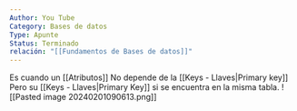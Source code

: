 ```yaml
---
Author: You Tube
Category: Bases de datos
Type: Apunte
Status: Terminado
relación: "[[Fundamentos de Bases de datos]]"
---
```

Es cuando un [[Atributos]] No depende de la [[Keys - Llaves|Primary key]] Pero su [[Keys - Llaves|Primary Key]] si se encuentra en la misma tabla. 
![[Pasted image 20240201090613.png]]
